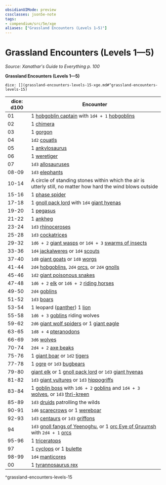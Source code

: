 ```yaml
---
obsidianUIMode: preview
cssclasses: json5e-note
tags:
- compendium/src/5e/xge
aliases: ["Grassland Encounters (Levels 1—5)"]
---
```

# Grassland Encounters (Levels 1—5)
*Source: Xanathar's Guide to Everything p. 100* 

**Grassland Encounters (Levels 1—5)**

`dice: [](grassland-encounters-levels-15-xge.md#^grassland-encounters-levels-15)`

| dice: d100 | Encounter |
|------------|-----------|
| 01 | 1 [hobgoblin captain](Mechanics/bestiary/humanoid/hobgoblin-captain.md) with `1d4 + 1` [hobgoblins](Mechanics/bestiary/humanoid/hobgoblin.md) |
| 02 | 1 [chimera](Mechanics/bestiary/monstrosity/chimera.md) |
| 03 | 1 [gorgon](Mechanics/bestiary/monstrosity/gorgon.md) |
| 04 | `1d2` [couatls](Mechanics/bestiary/celestial/couatl.md) |
| 05 | 1 [ankylosaurus](Mechanics/bestiary/beast/ankylosaurus.md) |
| 06 | 1 [weretiger](Mechanics/bestiary/humanoid/weretiger.md) |
| 07 | `1d3` [allosauruses](Mechanics/bestiary/beast/allosaurus.md) |
| 08-09 | `1d3` [elephants](Mechanics/bestiary/beast/elephant.md) |
| 10-14 | A circle of standing stones within which the air is utterly still, no matter how hard the wind blows outside |
| 15-16 | 1 [phase spider](Mechanics/bestiary/monstrosity/phase-spider.md) |
| 17-18 | 1 [gnoll pack lord](Mechanics/bestiary/humanoid/gnoll-pack-lord.md) with `1d4` [giant hyenas](Mechanics/bestiary/beast/giant-hyena.md) |
| 19-20 | 1 [pegasus](Mechanics/bestiary/celestial/pegasus.md) |
| 21-22 | 1 [ankheg](Mechanics/bestiary/monstrosity/ankheg.md) |
| 23-24 | `1d3` [rhinoceroses](Mechanics/bestiary/beast/rhinoceros.md) |
| 25-28 | `1d3` [cockatrices](Mechanics/bestiary/monstrosity/cockatrice.md) |
| 29-32 | `1d6 + 2` [giant wasps](Mechanics/bestiary/beast/giant-wasp.md) or `1d4 + 3` [swarms of insects](Mechanics/bestiary/beast/swarm-of-insects.md) |
| 33-36 | `1d4` [jackalweres](Mechanics/bestiary/humanoid/jackalwere.md) or `1d4` [scouts](Mechanics/bestiary/humanoid/scout.md) |
| 37-40 | `1d8` [giant goats](Mechanics/bestiary/beast/giant-goat.md) or `1d8` [worgs](Mechanics/bestiary/monstrosity/worg.md) |
| 41-44 | `2d4` [hobgoblins](Mechanics/bestiary/humanoid/hobgoblin.md), `2d4` [orcs](Mechanics/bestiary/humanoid/orc.md), or `2d4` [gnolls](Mechanics/bestiary/humanoid/gnoll.md) |
| 45-46 | `1d2` [giant poisonous snakes](Mechanics/bestiary/beast/giant-poisonous-snake.md) |
| 47-48 | `1d6 + 2` [elk](Mechanics/bestiary/beast/elk.md) or `1d6 + 2` [riding horses](Mechanics/bestiary/beast/riding-horse.md) |
| 49-50 | `2d4` [goblins](Mechanics/bestiary/humanoid/goblin.md) |
| 51-52 | `1d3` [boars](Mechanics/bestiary/beast/boar.md) |
| 53-54 | 1 leopard ([panther](Mechanics/bestiary/beast/panther.md)) 1 [lion](Mechanics/bestiary/beast/lion.md) |
| 55-58 | `1d6 + 3` [goblins](Mechanics/bestiary/humanoid/goblin.md) riding wolves |
| 59-62 | `2d6` [giant wolf spiders](Mechanics/bestiary/beast/giant-wolf-spider.md) or 1 [giant eagle](Mechanics/bestiary/beast/giant-eagle.md) |
| 63-65 | `1d8 + 4` [pteranodons](Mechanics/bestiary/beast/pteranodon.md) |
| 66-69 | `3d6` [wolves](Mechanics/bestiary/beast/wolf.md) |
| 70-74 | `2d4 + 2` [axe beaks](Mechanics/bestiary/beast/axe-beak.md) |
| 75-76 | 1 [giant boar](Mechanics/bestiary/beast/giant-boar.md) or `1d2` [tigers](Mechanics/bestiary/beast/tiger.md) |
| 77-78 | 1 [ogre](Mechanics/bestiary/giant/ogre.md) or `1d3` [bugbears](Mechanics/bestiary/humanoid/bugbear.md) |
| 79-80 | [giant elk](Mechanics/bestiary/beast/giant-elk.md) or 1 [gnoll pack lord](Mechanics/bestiary/humanoid/gnoll-pack-lord.md) or `1d3` [giant hyenas](Mechanics/bestiary/beast/giant-hyena.md) |
| 81-82 | `1d3` [giant vultures](Mechanics/bestiary/beast/giant-vulture.md) or `1d3` [hippogriffs](Mechanics/bestiary/monstrosity/hippogriff.md) |
| 83-84 | 1 [goblin boss](Mechanics/bestiary/humanoid/goblin-boss.md) with `1d6 + 2` [goblins](Mechanics/bestiary/humanoid/goblin.md) and `1d4 + 3` [wolves](Mechanics/bestiary/beast/wolf.md), or `1d3` [thri-kreen](Mechanics/bestiary/humanoid/thri-kreen.md) |
| 85-89 | `1d3` [druids](Mechanics/bestiary/humanoid/druid.md) patrolling the wilds |
| 90-91 | `1d6` [scarecrows](Mechanics/bestiary/construct/scarecrow.md) or 1 [wereboar](Mechanics/bestiary/humanoid/wereboar.md) |
| 92-93 | `1d3` [centaurs](Mechanics/bestiary/monstrosity/centaur.md) or `1d3` [griffons](Mechanics/bestiary/monstrosity/griffon.md) |
| 94 | `1d3` [gnoll fangs of Yeenoghu](Mechanics/bestiary/fiend/gnoll-fang-of-yeenoghu.md), or 1 [orc Eye of Gruumsh](Mechanics/bestiary/humanoid/orc-eye-of-gruumsh.md) with `2d4 + 1` [orcs](Mechanics/bestiary/humanoid/orc.md) |
| 95-96 | 1 [triceratops](Mechanics/bestiary/beast/triceratops.md) |
| 97 | 1 [cyclops](Mechanics/bestiary/giant/cyclops.md) or 1 [bulette](Mechanics/bestiary/monstrosity/bulette.md) |
| 98-99 | `1d4` [manticores](Mechanics/bestiary/monstrosity/manticore.md) |
| 00 | 1 [tyrannosaurus rex](Mechanics/bestiary/beast/tyrannosaurus-rex.md) |
^grassland-encounters-levels-15